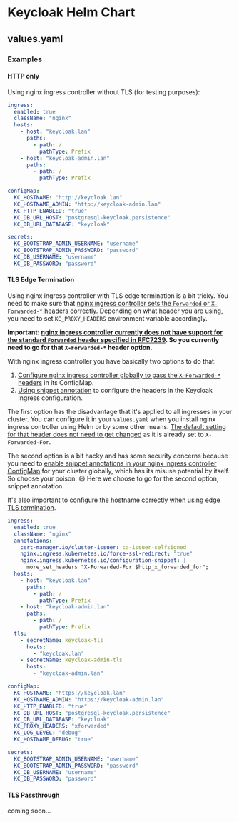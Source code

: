 # Keycloak Helm Chart

## values.yaml

### Examples 
#### HTTP only
Using nginx ingress controller without TLS (for testing purposes):
```yaml
ingress:
  enabled: true
  className: "nginx"
  hosts:
    - host: "keycloak.lan"
      paths:
        - path: /
          pathType: Prefix
    - host: "keycloak-admin.lan"
      paths:
        - path: /
          pathType: Prefix

configMap:
  KC_HOSTNAME: "http://keycloak.lan"
  KC_HOSTNAME_ADMIN: "http://keycloak-admin.lan"
  KC_HTTP_ENABLED: "true"
  KC_DB_URL_HOST: "postgresql-keycloak.persistence"
  KC_DB_URL_DATABASE: "keycloak"

secrets:
  KC_BOOTSTRAP_ADMIN_USERNAME: "username"
  KC_BOOTSTRAP_ADMIN_PASSWORD: "password"
  KC_DB_USERNAME: "username"
  KC_DB_PASSWORD: "password"
```

#### TLS Edge Termination 
Using nginx ingress controller with TLS edge termination is a bit tricky. You need to make sure that
[nginx ingress controller sets the `Forwarded` or `X-Forwarded-*` headers correctly](https://www.keycloak.org/server/reverseproxy#_configure_the_reverse_proxy_headers).
Depending on what header you are using, you need to set `KC_PROXY_HEADERS` environment variable accordingly.

**Important: [nginx ingress controller currently does not have support for the standard `Forwarded` header specified in RFC7239](https://github.com/kubernetes/ingress-nginx/issues/10263).
So you currently need to go for that `X-Forwarded-*` header option.**

With nginx ingress controller you have basically two options to do that:
1. [Configure nginx ingress controller globally to pass the `X-Forwarded-*` headers](https://kubernetes.github.io/ingress-nginx/user-guide/nginx-configuration/configmap/#use-forwarded-headers)
   in its ConfigMap.
2. [Using snippet annotation](https://kubernetes.github.io/ingress-nginx/user-guide/nginx-configuration/annotations/#configuration-snippet)
   to configure the headers in the Keycloak Ingress configuration.

The first option has the disadvantage that it's applied to all ingresses in your cluster. You can configure it in your
`values.yaml` when you install nginx ingress controller using Helm or by some other means.
[The default setting for that header does not need to get changed](https://kubernetes.github.io/ingress-nginx/user-guide/nginx-configuration/configmap/#forwarded-for-header)
as it is already set to `X-Forwarded-For`.

The second option is a bit hacky and has some security concerns because you need to
[enable snippet annotations in your nginx ingress controller ConfigMap](https://kubernetes.github.io/ingress-nginx/user-guide/nginx-configuration/configmap/#allow-snippet-annotations)
for your cluster globally, which has its misuse potential by itself. So choose your poison. :smiley:
Here we choose to go for the second option, snippet annotation. 

It's also important to [configure the hostname correctly when using edge TLS termination](https://www.keycloak.org/server/hostname#_using_edge_tls_termination).

```yaml
ingress:
  enabled: true
  className: "nginx"
  annotations:
    cert-manager.io/cluster-issuer: ca-issuer-selfsigned
    nginx.ingress.kubernetes.io/force-ssl-redirect: "true"
    nginx.ingress.kubernetes.io/configuration-snippet: |
      more_set_headers "X-Forwarded-For $http_x_forwarded_for";
  hosts:
    - host: "keycloak.lan"
      paths:
        - path: /
          pathType: Prefix
    - host: "keycloak-admin.lan"
      paths:
        - path: /
          pathType: Prefix
  tls:
    - secretName: keycloak-tls
      hosts:
        - "keycloak.lan"
    - secretName: keycloak-admin-tls
      hosts:
        - "keycloak-admin.lan"

configMap:
  KC_HOSTNAME: "https://keycloak.lan"
  KC_HOSTNAME_ADMIN: "https://keycloak-admin.lan"
  KC_HTTP_ENABLED: "true"
  KC_DB_URL_HOST: "postgresql-keycloak.persistence"
  KC_DB_URL_DATABASE: "keycloak"
  KC_PROXY_HEADERS: "xforwarded"
  KC_LOG_LEVEL: "debug"
  KC_HOSTNAME_DEBUG: "true"

secrets:
  KC_BOOTSTRAP_ADMIN_USERNAME: "username"
  KC_BOOTSTRAP_ADMIN_PASSWORD: "password"
  KC_DB_USERNAME: "username"
  KC_DB_PASSWORD: "password"
```

#### TLS Passthrough
coming soon...